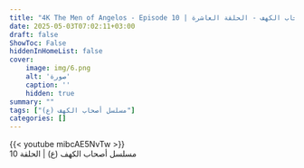 ```yaml
---
title: "4K The Men of Angelos - Episode 10 | مسلسل أصحاب الكهف - الحلقة العاشرة"
date: 2025-05-03T07:02:11+03:00
draft: false
ShowToc: False
hiddenInHomeList: false
cover:
    image: img/6.png
    alt: 'صورة'
    caption: ''
    hidden: true
summary: ""
tags: ["مسلسل أصحاب الكهف (ع)"]
categories: []
---
```


{{< youtube mibcAE5NvTw >}} 
<br>
مسلسل أصحاب الكهف (ع) | الحلقة 10